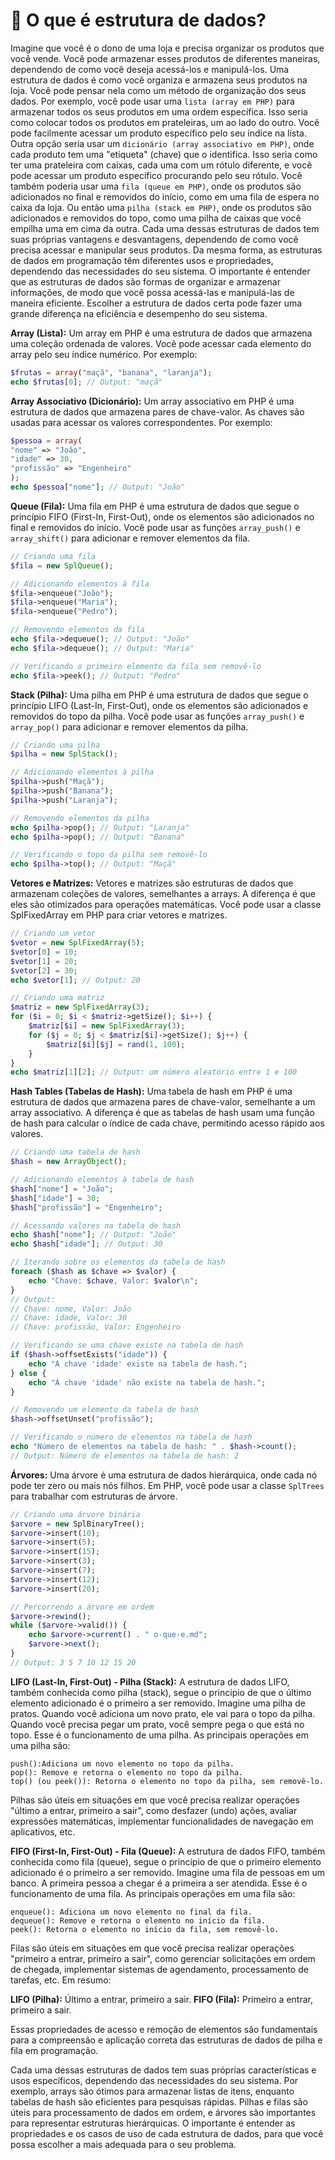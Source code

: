 # 🎲 O que é estrutura de dados?

Imagine que você é o dono de uma loja e precisa organizar os produtos que você vende. Você pode armazenar esses produtos de diferentes maneiras, dependendo de como você deseja acessá-los e manipulá-los.
Uma estrutura de dados é como você organiza e armazena seus produtos na loja. Você pode pensar nela como um método de organização dos seus dados.
Por exemplo, você pode usar uma `lista (array em PHP)` para armazenar todos os seus produtos em uma ordem específica. Isso seria como colocar todos os produtos em prateleiras, um ao lado do outro. Você pode facilmente acessar um produto específico pelo seu índice na lista.
Outra opção seria usar um `dicionário (array associativo em PHP)`, onde cada produto tem uma "etiqueta" (chave) que o identifica. Isso seria como ter uma prateleira com caixas, cada uma com um rótulo diferente, e você pode acessar um produto específico procurando pelo seu rótulo.
Você também poderia usar uma `fila (queue em PHP)`, onde os produtos são adicionados no final e removidos do início, como em uma fila de espera no caixa da loja.
Ou então uma `pilha (stack em PHP)`, onde os produtos são adicionados e removidos do topo, como uma pilha de caixas que você empilha uma em cima da outra.
Cada uma dessas estruturas de dados tem suas próprias vantagens e desvantagens, dependendo de como você precisa acessar e manipular seus produtos. Da mesma forma, as estruturas de dados em programação têm diferentes usos e propriedades, dependendo das necessidades do seu sistema.
O importante é entender que as estruturas de dados são formas de organizar e armazenar informações, de modo que você possa acessá-las e manipulá-las de maneira eficiente. Escolher a estrutura de dados certa pode fazer uma grande diferença na eficiência e desempenho do seu sistema.

**Array (Lista):** Um array em PHP é uma estrutura de dados que armazena uma coleção ordenada de valores. Você pode acessar cada elemento do array pelo seu índice numérico. Por exemplo:

~~~php
$frutas = array("maçã", "banana", "laranja");
echo $frutas[0]; // Output: "maçã"
~~~

**Array Associativo (Dicionário):** Um array associativo em PHP é uma estrutura de dados que armazena pares de chave-valor. As chaves são usadas para acessar os valores correspondentes. Por exemplo:

~~~php
$pessoa = array(
"nome" => "João",
"idade" => 30,
"profissão" => "Engenheiro"
);
echo $pessoa["nome"]; // Output: "João"
~~~

**Queue (Fila):** Uma fila em PHP é uma estrutura de dados que segue o princípio FIFO (First-In, First-Out), onde os elementos são adicionados no final e removidos do início. Você pode usar as funções `array_push()` e `array_shift()` para adicionar e remover elementos da fila.

~~~php
// Criando uma fila
$fila = new SplQueue();

// Adicionando elementos à fila
$fila->enqueue("João");
$fila->enqueue("Maria");
$fila->enqueue("Pedro");

// Removendo elementos da fila
echo $fila->dequeue(); // Output: "João"
echo $fila->dequeue(); // Output: "Maria"

// Verificando o primeiro elemento da fila sem removê-lo
echo $fila->peek(); // Output: "Pedro"
~~~

**Stack (Pilha):** Uma pilha em PHP é uma estrutura de dados que segue o princípio LIFO (Last-In, First-Out), onde os elementos são adicionados e removidos do topo da pilha. Você pode usar as funções `array_push()` e `array_pop()` para adicionar e remover elementos da pilha.

~~~php
// Criando uma pilha
$pilha = new SplStack();

// Adicionando elementos à pilha
$pilha->push("Maçã");
$pilha->push("Banana");
$pilha->push("Laranja");

// Removendo elementos da pilha
echo $pilha->pop(); // Output: "Laranja"
echo $pilha->pop(); // Output: "Banana"

// Verificando o topo da pilha sem removê-lo
echo $pilha->top(); // Output: "Maçã"
~~~

**Vetores e Matrizes:** Vetores e matrizes são estruturas de dados que armazenam coleções de valores, semelhantes a arrays. A diferença é que eles são otimizados para operações matemáticas. Você pode usar a classe SplFixedArray em PHP para criar vetores e matrizes.

~~~php
// Criando um vetor
$vetor = new SplFixedArray(5);
$vetor[0] = 10;
$vetor[1] = 20;
$vetor[2] = 30;
echo $vetor[1]; // Output: 20

// Criando uma matriz
$matriz = new SplFixedArray(3);
for ($i = 0; $i < $matriz->getSize(); $i++) {
    $matriz[$i] = new SplFixedArray(3);
    for ($j = 0; $j < $matriz[$i]->getSize(); $j++) {
        $matriz[$i][$j] = rand(1, 100);
    }
}
echo $matriz[1][2]; // Output: um número aleatório entre 1 e 100
~~~

**Hash Tables (Tabelas de Hash):** Uma tabela de hash em PHP é uma estrutura de dados que armazena pares de chave-valor, semelhante a um array associativo. A diferença é que as tabelas de hash usam uma função de hash para calcular o índice de cada chave, permitindo acesso rápido aos valores.

~~~php
// Criando uma tabela de hash
$hash = new ArrayObject();

// Adicionando elementos à tabela de hash
$hash["nome"] = "João";
$hash["idade"] = 30;
$hash["profissão"] = "Engenheiro";

// Acessando valores na tabela de hash
echo $hash["nome"]; // Output: "João"
echo $hash["idade"]; // Output: 30

// Iterando sobre os elementos da tabela de hash
foreach ($hash as $chave => $valor) {
    echo "Chave: $chave, Valor: $valor\n";
}
// Output:
// Chave: nome, Valor: João
// Chave: idade, Valor: 30
// Chave: profissão, Valor: Engenheiro

// Verificando se uma chave existe na tabela de hash
if ($hash->offsetExists("idade")) {
    echo "A chave 'idade' existe na tabela de hash.";
} else {
    echo "A chave 'idade' não existe na tabela de hash.";
}

// Removendo um elemento da tabela de hash
$hash->offsetUnset("profissão");

// Verificando o número de elementos na tabela de hash
echo "Número de elementos na tabela de hash: " . $hash->count();
// Output: Número de elementos na tabela de hash: 2
~~~

**Árvores:** Uma árvore é uma estrutura de dados hierárquica, onde cada nó pode ter zero ou mais nós filhos. Em PHP, você pode usar a classe `SplTrees` para trabalhar com estruturas de árvore.

~~~php
// Criando uma árvore binária
$arvore = new SplBinaryTree();
$arvore->insert(10);
$arvore->insert(5);
$arvore->insert(15);
$arvore->insert(3);
$arvore->insert(7);
$arvore->insert(12);
$arvore->insert(20);

// Percorrendo a árvore em ordem
$arvore->rewind();
while ($arvore->valid()) {
    echo $arvore->current() . " o-que-e.md";
    $arvore->next();
}
// Output: 3 5 7 10 12 15 20
~~~

**LIFO (Last-In, First-Out) - Pilha (Stack):**
A estrutura de dados LIFO, também conhecida como pilha (stack), segue o princípio de que o último elemento adicionado é o primeiro a ser removido.
Imagine uma pilha de pratos. Quando você adiciona um novo prato, ele vai para o topo da pilha. Quando você precisa pegar um prato, você sempre pega o que está no topo. Esse é o funcionamento de uma pilha.
As principais operações em uma pilha são:

~~~
push():Adiciona um novo elemento no topo da pilha.
pop(): Remove e retorna o elemento no topo da pilha.
top() (ou peek()): Retorna o elemento no topo da pilha, sem removê-lo.
~~~

Pilhas são úteis em situações em que você precisa realizar operações "último a entrar, primeiro a sair", como desfazer (undo) ações, avaliar expressões matemáticas, implementar funcionalidades de navegação em aplicativos, etc.

**FIFO (First-In, First-Out) - Fila (Queue):**
A estrutura de dados FIFO, também conhecida como fila (queue), segue o princípio de que o primeiro elemento adicionado é o primeiro a ser removido.
Imagine uma fila de pessoas em um banco. A primeira pessoa a chegar é a primeira a ser atendida. Esse é o funcionamento de uma fila.
As principais operações em uma fila são:

~~~
enqueue(): Adiciona um novo elemento no final da fila.
dequeue(): Remove e retorna o elemento no início da fila.
peek(): Retorna o elemento no início da fila, sem removê-lo.
~~~

Filas são úteis em situações em que você precisa realizar operações "primeiro a entrar, primeiro a sair", como gerenciar solicitações em ordem de chegada, implementar sistemas de agendamento, processamento de tarefas, etc.
Em resumo:

**LIFO (Pilha):** Último a entrar, primeiro a sair.
**FIFO (Fila):** Primeiro a entrar, primeiro a sair.

Essas propriedades de acesso e remoção de elementos são fundamentais para a compreensão e aplicação correta das estruturas de dados de pilha e fila em programação.

Cada uma dessas estruturas de dados tem suas próprias características e usos específicos, dependendo das necessidades do seu sistema. Por exemplo, arrays são ótimos para armazenar listas de itens, enquanto tabelas de hash são eficientes para pesquisas rápidas. Pilhas e filas são úteis para processamento de dados em ordem, e árvores são importantes para representar estruturas hierárquicas.
O importante é entender as propriedades e os casos de uso de cada estrutura de dados, para que você possa escolher a mais adequada para o seu problema.